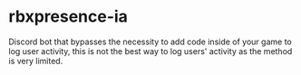 # rbxpresence-ia

Discord bot that bypasses the necessity to add code inside of your game to log user activity, this is not the best way to log users' activity as the method is very limited.
